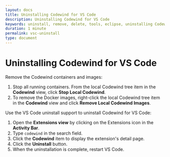 ```yaml
---
layout: docs
title: Uninstalling Codewind for VS Code
description: Uninstalling Codewind for VS Code
keywords: uninstall, remove, delete, tools, eclipse, uninstalling Codewind for VS Code
duration: 1 minute
permalink: vsc-uninstall
type: document
---
```


# Uninstalling Codewind for VS Code
Remove the Codewind containers and images:
1. Stop all running containers. From the local Codewind tree item in the **Codewind** view, click **Stop Local Codewind**.
2. To remove the Docker images, right-click the local Codewind tree item in the **Codewind** view and click **Remove Local Codewind Images**.

Use the VS Code uninstall support to uninstall Codewind for VS Code:
1. Open the **Extensions view** by clicking on the Extensions icon in the **Activity Bar**.
2. Type `codewind` in the search field.
3. Click the **Codewind** item to display the extension's detail page.
4. Click the **Uninstall** button.
5. When the uninstallation is complete, restart VS Code.
